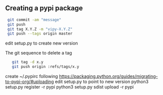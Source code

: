Creating a pypi package
-------------------
```bash
 git commit -am "message"
 git push
 git tag X.Y.Z -m "vipy-X.Y.Z"
 git push --tags origin master
```
edit setup.py to create new version

The git sequence to delete a tag
```bash
   git tag -d x.y
   git push origin :refs/tags/x.y
```

 create ~/.pypirc following https://packaging.python.org/guides/migrating-to-pypi-org/#uploading
 edit setup.py to point to new version
 python3 setup.py register -r pypi
 python3 setup.py sdist upload -r pypi


